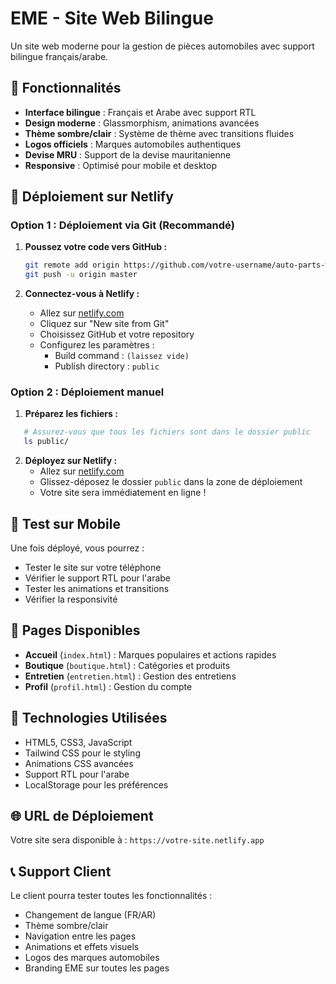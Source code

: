 # EME - Site Web Bilingue

Un site web moderne pour la gestion de pièces automobiles avec support bilingue français/arabe.

## 🌟 Fonctionnalités

- **Interface bilingue** : Français et Arabe avec support RTL
- **Design moderne** : Glassmorphism, animations avancées
- **Thème sombre/clair** : Système de thème avec transitions fluides
- **Logos officiels** : Marques automobiles authentiques
- **Devise MRU** : Support de la devise mauritanienne
- **Responsive** : Optimisé pour mobile et desktop

## 🚀 Déploiement sur Netlify

### Option 1 : Déploiement via Git (Recommandé)

1. **Poussez votre code vers GitHub :**
   ```bash
   git remote add origin https://github.com/votre-username/auto-parts-website.git
   git push -u origin master
   ```

2. **Connectez-vous à Netlify :**
   - Allez sur [netlify.com](https://netlify.com)
   - Cliquez sur "New site from Git"
   - Choisissez GitHub et votre repository
   - Configurez les paramètres :
     - Build command : `(laissez vide)`
     - Publish directory : `public`

### Option 2 : Déploiement manuel

1. **Préparez les fichiers :**
```bash
   # Assurez-vous que tous les fichiers sont dans le dossier public
   ls public/
   ```

2. **Déployez sur Netlify :**
   - Allez sur [netlify.com](https://netlify.com)
   - Glissez-déposez le dossier `public` dans la zone de déploiement
   - Votre site sera immédiatement en ligne !

## 📱 Test sur Mobile

Une fois déployé, vous pourrez :
- Tester le site sur votre téléphone
- Vérifier le support RTL pour l'arabe
- Tester les animations et transitions
- Vérifier la responsivité

## 🎨 Pages Disponibles

- **Accueil** (`index.html`) : Marques populaires et actions rapides
- **Boutique** (`boutique.html`) : Catégories et produits
- **Entretien** (`entretien.html`) : Gestion des entretiens
- **Profil** (`profil.html`) : Gestion du compte

## 🔧 Technologies Utilisées

- HTML5, CSS3, JavaScript
- Tailwind CSS pour le styling
- Animations CSS avancées
- Support RTL pour l'arabe
- LocalStorage pour les préférences

## 🌐 URL de Déploiement

Votre site sera disponible à : `https://votre-site.netlify.app`

## 📞 Support Client

Le client pourra tester toutes les fonctionnalités :
- Changement de langue (FR/AR)
- Thème sombre/clair
- Navigation entre les pages
- Animations et effets visuels
- Logos des marques automobiles
- Branding EME sur toutes les pages
